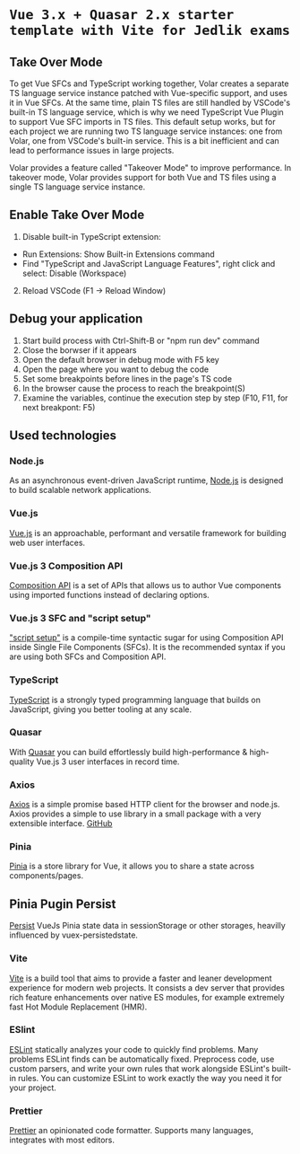 # `Vue 3.x + Quasar 2.x starter template with Vite for Jedlik exams`

## Take Over Mode
To get Vue SFCs and TypeScript working together, Volar creates a separate TS language service instance patched with Vue-specific support, and uses it in Vue SFCs. At the same time, plain TS files are still handled by VSCode's built-in TS language service, which is why we need TypeScript Vue Plugin to support Vue SFC imports in TS files. This default setup works, but for each project we are running two TS language service instances: one from Volar, one from VSCode's built-in service. This is a bit inefficient and can lead to performance issues in large projects.

Volar provides a feature called "Takeover Mode" to improve performance. In takeover mode, Volar provides support for both Vue and TS files using a single TS language service instance.
## Enable Take Over Mode

1. Disable built-in TypeScript extension:
- Run Extensions: Show Built-in Extensions command
- Find "TypeScript and JavaScript Language Features", right click and select: Disable (Workspace)
2. Reload VSCode (F1 -> Reload Window)

## Debug your application
1. Start build process with Ctrl-Shift-B or "npm run dev" command
2. Close the borwser if it appears
3. Open the default browser in debug mode with F5 key
4. Open the page where you want to debug the code
5. Set some breakpoints before lines in the page's TS code
6. In the browser cause the process to reach the breakpoint(S)
7. Examine the variables, continue the execution step by step (F10, F11, for next breakpont: F5)


## Used technologies
### Node.js
As an asynchronous event-driven JavaScript runtime, [Node.js](https://nodejs.org/en/) is designed to build scalable network applications. 

### Vue.js
[Vue.js](https://vuejs.org/) is an approachable, performant and versatile framework for building web user interfaces.

### Vue.js 3 Composition API
[Composition API](https://vuejs.org/api/composition-api-setup.html) is a set of APIs that allows us to author Vue components using imported functions instead of declaring options.

### Vue.js 3 SFC and "script setup"
["script setup"](https://vuejs.org/api/sfc-script-setup.html) is a compile-time syntactic sugar for using Composition API inside Single File Components (SFCs). It is the recommended syntax if you are using both SFCs and Composition API.

### TypeScript
[TypeScript](https://www.typescriptlang.org/) is a strongly typed programming language that builds on JavaScript, giving you better tooling at any scale.

### Quasar
With [Quasar](https://quasar.dev/) you can build effortlessly build high-performance & high-quality Vue.js 3 user interfaces in record time.

### Axios
[Axios](https://axios-http.com/) is a simple promise based HTTP client for the browser and node.js. Axios provides a simple to use library in a small package with a very extensible interface. [GitHub](https://github.com/axios/axios)

### Pinia
[Pinia](https://pinia.vuejs.org/) is a store library for Vue, it allows you to share a state across components/pages.


## Pinia Pugin Persist
[Persist](https://github.com/Seb-L/pinia-plugin-persist) VueJs Pinia state data in sessionStorage or other storages, heavilly influenced by vuex-persistedstate.

### Vite
[Vite](https://vitejs.dev/) is a build tool that aims to provide a faster and leaner development experience for modern web projects. It consists a dev server that provides rich feature enhancements over native ES modules, for example extremely fast Hot Module Replacement (HMR).

### ESlint
[ESLint](https://eslint.org/) statically analyzes your code to quickly find problems. Many problems ESLint finds can be automatically fixed. Preprocess code, use custom parsers, and write your own rules that work alongside ESLint's built-in rules. You can customize ESLint to work exactly the way you need it for your project.

### Prettier
[Prettier](https://prettier.io/) an opinionated code formatter. Supports many languages, integrates with most editors.

